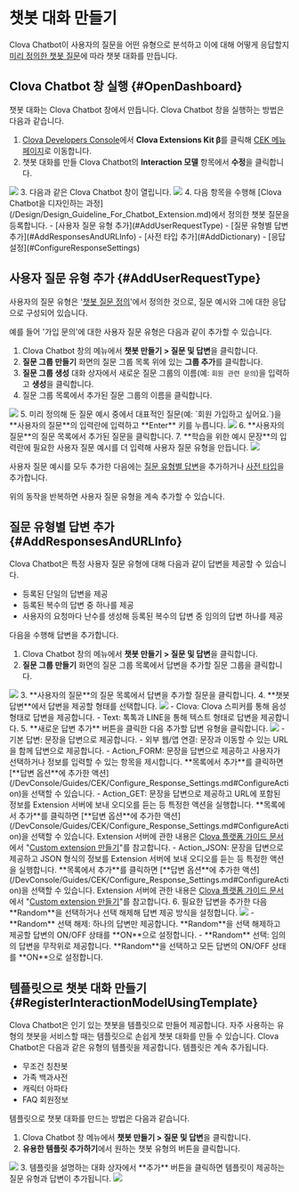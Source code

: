 # 챗봇 대화 만들기

Clova Chatbot이 사용자의 질문을 어떤 유형으로 분석하고 이에 대해 어떻게 응답할지 [미리 정의한 챗봇 질문](/Design/Design_Guideline_For_Chatbot_Extension.md#DefineInteractionModel)에 따라 챗봇 대화를 만듭니다.

## Clova Chatbot 창 실행 {#OpenDashboard}

챗봇 대화는 Clova Chatbot 창에서 만듭니다. Clova Chatbot 창을 실행하는 방법은 다음과 같습니다.

1. <a href="https://developers.naver.com/console/clova/" target="_blank">Clova Developers Console</a>에서 **Clova Extensions Kit β**를 클릭해 <a href="https://developers.naver.com/console/clova/cek/#/list" target="_blank">CEK 메뉴 페이지</a>로 이동합니다.
2. 챗봇 대화를 만들 Clova Chatbot의 **Interaction 모델** 항목에서 **수정**을 클릭합니다.  
<img src="/DevConsole/Resources/Images/DevConsole-Interaction_Model_Menu.png" />
3. 다음과 같은 Clova Chatbot 창이 열립니다.  
<img src="/DevConsole/Resources/Images/DevConsole-Interaction_Model_Dashboard.png" />
4. 다음 항목을 수행해 [Clova Chatbot을 디자인하는 과정](/Design/Design_Guideline_For_Chatbot_Extension.md)에서 정의한 챗봇 질문을 등록합니다.
   - [사용자 질문 유형 추가](#AddUserRequestType)
   - [질문 유형별 답변 추가](#AddResponsesAndURLInfo)
   - [사전 타입 추가](#AddDictionary)
   - [응답 설정](#ConfigureResponseSettings)

## 사용자 질문 유형 추가 {#AddUserRequestType}

사용자의 질문 유형은 '[챗봇 질문 정의](/Design/Design_Guideline_For_Chatbot_Extension.md#DefineInteractionModel)'에서 정의한 것으로, 질문 예시와 그에 대한 응답으로 구성되어 있습니다.

예를 들어 '가입 문의'에 대한 사용자 질문 유형은 다음과 같이 추가할 수 있습니다.

1. Clova Chatbot 창의 메뉴에서 **챗봇 만들기 > 질문 및 답변**을 클릭합니다.
2. **질문 그룹 만들기** 화면의 질문 그룹 목록 위에 있는 **그룹 추가**를 클릭합니다.
3. **질문 그룹 생성** 대화 상자에서 새로운 질문 그룹의 이름(예: `회원 관련 문의`)을 입력하고 **생성**을 클릭합니다.
4. 질문 그룹 목록에서 추가된 질문 그룹의 이름을 클릭합니다.  
<img src="/DevConsole/Resources/Images/DevConsole-Add_User_Request_Type_1.png" />
5. 미리 정의해 둔 질문 예시 중에서 대표적인 질문(예: `회원 가입하고 싶어요.`)을 **사용자의 질문**의 입력란에 입력하고 **Enter** 키를 누릅니다.  
<img src="/DevConsole/Resources/Images/DevConsole-Add_User_Request_Type_2.png" />
6. **사용자의 질문**의 질문 목록에서 추가된 질문을 클릭합니다.
7. **학습을 위한 예시 문장**의 입력란에 필요한 사용자 질문 예시를 더 입력해 사용자 질문 유형을 만듭니다.  
<img src="/DevConsole/Resources/Images/DevConsole-Add_User_Request_Type_3.png" />

사용자 질문 예시를 모두 추가한 다음에는 [질문 유형별 답변](#AddResponsesAndURLInfo)을 추가하거나 [사전 타입](/DevConsole/Guides/CEK/Add_Dictionary.md)을 추가합니다.

위의 동작을 반복하면 사용자 질문 유형을 계속 추가할 수 있습니다.

## 질문 유형별 답변 추가 {#AddResponsesAndURLInfo}

Clova Chatbot은 특정 사용자 질문 유형에 대해 다음과 같이 답변을 제공할 수 있습니다.

* 등록된 단일의 답변을 제공
* 등록된 복수의 답변 중 하나를 제공
* 사용자의 요청마다 난수를 생성해 등록된 복수의 답변 중 임의의 답변 하나를 제공

다음을 수행해 답변을 추가합니다.

1. Clova Chatbot 창의 메뉴에서 **챗봇 만들기 > 질문 및 답변**을 클릭합니다.
2. **질문 그룹 만들기** 화면의 질문 그룹 목록에서 답변을 추가할 질문 그룹을 클릭합니다.  
<img src="/DevConsole/Resources/Images/DevConsole-Add_Response_1.png" />
3. **사용자의 질문**의 질문 목록에서 답변을 추가할 질문을 클릭합니다.
4. **챗봇 답변**에서 답변을 제공할 형태를 선택합니다.  
<img src="/DevConsole/Resources/Images/DevConsole-Add_Response_2.png" />
   - Clova: Clova 스피커를 통해 음성 형태로 답변을 제공합니다.
   - Text: 톡톡과 LINE을 통해 텍스트 형태로 답변을 제공합니다.
5. **새로운 답변 추가** 버튼을 클릭한 다음 추가할 답변 유형을 클릭합니다.  
<img src="/DevConsole/Resources/Images/DevConsole-Add_Response_3.png" />
   - 기본 답변: 문장을 답변으로 제공합니다.
   - 외부 웹/앱 연결: 문장과 이동할 수 있는 URL을 함께 답변으로 제공합니다.
   - Action_FORM: 문장을 답변으로 제공하고 사용자가 선택하거나 정보를 입력할 수 있는 항목을 제시합니다. **목록에서 추가**를 클릭하면 [**답변 옵션**에 추가한 액션](/DevConsole/Guides/CEK/Configure_Response_Settings.md#ConfigureAction)을 선택할 수 있습니다.
   - Action_GET: 문장을 답변으로 제공하고 URL에 포함된 정보를 Extension 서버에 보내 오디오를 듣는 등 특정한 액션을 실행합니다. **목록에서 추가**를 클릭하면 [**답변 옵션**에 추가한 액션](/DevConsole/Guides/CEK/Configure_Response_Settings.md#ConfigureAction)을 선택할 수 있습니다. Extension 서버에 관한 내용은 <a href="https://developers.naver.com/docs/clova/guide/" target="_blank">Clova 플랫폼 가이드 문서</a>에서 "<a href="https://developers.naver.com/docs/clova/guide/CEK/Guides/Build_Custom_Extension.md" target="_blank">Custom extension 만들기</a>"를 참고합니다.
   - Action_JSON: 문장을 답변으로 제공하고 JSON 형식의 정보를 Extension 서버에 보내 오디오를 듣는 등 특정한 액션을 실행합니다. **목록에서 추가**를 클릭하면 [**답변 옵션**에 추가한 액션](/DevConsole/Guides/CEK/Configure_Response_Settings.md#ConfigureAction)을 선택할 수 있습니다. Extension 서버에 관한 내용은 <a href="https://developers.naver.com/docs/clova/guide/" target="_blank">Clova 플랫폼 가이드 문서</a>에서 "<a href="https://developers.naver.com/docs/clova/guide/CEK/Guides/Build_Custom_Extension.md" target="_blank">Custom extension 만들기</a>"를 참고합니다.
6. 필요한 답변을 추가한 다음 **Random**을 선택하거나 선택 해제해 답변 제공 방식을 설정합니다.  
<img src="/DevConsole/Resources/Images/DevConsole-Add_Response_4.png" />
   - **Random** 선택 해제: 하나의 답변만 제공합니다. **Random**을 선택 해제하고 제공할 답변의 ON/OFF 상태를 **ON**으로 설정합니다.
   - **Random** 선택: 임의의 답변을 무작위로 제공합니다. **Random**을 선택하고 모든 답변의 ON/OFF 상태를 **ON**으로 설정합니다.

## 템플릿으로 챗봇 대화 만들기 {#RegisterInteractionModelUsingTemplate}

Clova Chatbot은 인기 있는 챗봇을 템플릿으로 만들어 제공합니다. 자주 사용하는 유형의 챗봇을 서비스할 때는 템플릿으로 손쉽게 챗봇 대화를 만들 수 있습니다. Clova Chatbot은 다음과 같은 유형의 템플릿을 제공합니다. 템플릿은 계속 추가됩니다.

* 무조건 칭찬봇
* 가족 백과사전
* 캐릭터 아파타
* FAQ 회원정보

템플릿으로 챗봇 대화를 만드는 방법은 다음과 같습니다.

1. Clova Chatbot 창 메뉴에서 **챗봇 만들기 > 질문 및 답변**을 클릭합니다.
2. **유용한 템플릿 추가하기**에서 원하는 챗봇 유형의 버튼을 클릭합니다.  
<img src="/DevConsole/Resources/Images/DevConsole-Using_Template_1.png" />
3. 템플릿을 설명하는 대화 상자에서 **추가** 버튼을 클릭하면 템플릿이 제공하는 질문 유형과 답변이 추가됩니다.  
<img src="/DevConsole/Resources/Images/DevConsole-Using_Template_2.png" />

